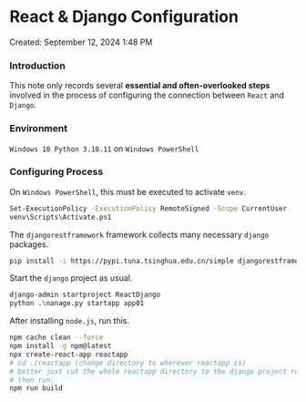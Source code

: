 # React & Django Configuration

Created: September 12, 2024 1:48 PM

### Introduction

This note only records several **essential and often-overlooked steps** involved in the process of configuring the connection between `React` and `Django`.

### Environment

`Windows 10 Python 3.10.11` on `Windows PowerShell`

### Configuring Process

On `Windows PowerShell`, this must be executed to activate `venv`.

```bash
Set-ExecutionPolicy -ExecutionPolicy RemoteSigned -Scope CurrentUser
venv\Scripts\Activate.ps1
```

The `djangorestframework` framework collects many necessary `django` packages.

```bash
pip install -i https://pypi.tuna.tsinghua.edu.cn/simple djangorestframework
```

Start the `django` project as usual.

```bash
django-admin startproject ReactDjango
python .\manage.py startapp app01
```

After installing `node.js`, run this.

```bash
npm cache clean --force
npm install -g npm@latest
npx create-react-app reactapp
# cd ./reactapp (change directory to wherever reactapp is)
# better just cut the whole reactapp directory to the django project root folder
# then run:
npm run build
```